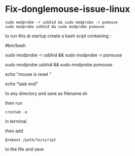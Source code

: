 # Fix-donglemouse-issue-linux


    sudo modprobe -r usbhid && sudo modprobe -r psmouse
    sudo modprobe usbhid && sudo modprobe psmouse

to run this at startup create a bash scipt containing :

#bin/bash

sudo modprobe -r usbhid && sudo modprobe -r psmouse

sudo modprobe usbhid && sudo modprobe psmouse

echo "mouse is reset "

echo "task end"

to any directory and save as filename.sh

then run 

    crontab -e

in terminal.

then add 

    @reboot /path/to/script

to the file and save 

